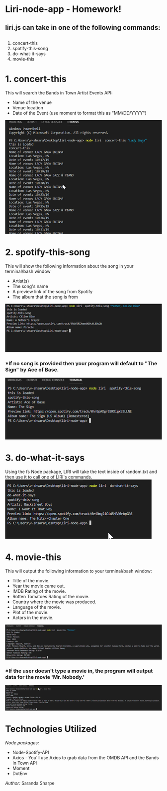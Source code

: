 # Liri-node-app - Homework!


## liri.js can take in one of the following commands:<h2>

1. concert-this
2. spotify-this-song
3. do-what-it-says
4. movie-this


# 1. concert-this

This will search the Bands in Town Artist Events API:

* Name of the venue
* Venue location
* Date of the Event (use moment to format this as "MM/DD/YYYY")

![concert-this](/images/concertthis.png)


# 2. spotify-this-song

This will show the following information about the song in your terminal/bash window
  

* Artist(s)
* The song's name
* A preview link of the song from Spotify
* The album that the song is from

![spotify-this-song](/images/spotify-this1.png)

###     *If no song is provided then your program will default to "The Sign" by Ace of Base.

![spotify-this-song](/images/spotify-this.png)


# 3. do-what-it-says

Using the fs Node package, LIRI will take the text inside of random.txt and then use it to call one of LIRI's commands.
![do-what-it-says](/images/do-what-it-says.png)


# 4. movie-this
This will output the following information to your terminal/bash window:

   * Title of the movie.
   * Year the movie came out.
   * IMDB Rating of the movie.
   * Rotten Tomatoes Rating of the movie.
   * Country where the movie was produced.
   * Language of the movie.
   * Plot of the movie.
   * Actors in the movie.

![movie-this](/images/movie-this1.png)

###     *If the user doesn't type a movie in, the program will output data for the movie 'Mr. Nobody.'

![movie-this](/images/movie-this2.png)





# Technologies Utilized

*Node packages:*

* Node-Spotify-API
* Axios - You'll use Axios to grab data from the OMDB API and the Bands In Town API
* Moment
* DotEnv





*Author:*
Saranda Sharpe